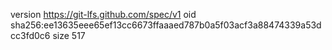 version https://git-lfs.github.com/spec/v1
oid sha256:ee13635eee65ef13cc6673ffaaaed787b0a5f03acf3a88474339a53dcc3fd0c6
size 517
